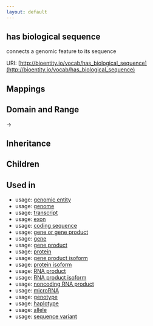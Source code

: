 ```yaml
---
layout: default
---
```


## has biological sequence


connects a genomic feature to its sequence

URI: [http://bioentity.io/vocab/has_biological_sequence](http://bioentity.io/vocab/has_biological_sequence)
## Mappings


## Domain and Range

 -> 

## Inheritance


## Children


## Used in

 *  usage: [genomic entity](GenomicEntity.html)
 *  usage: [genome](Genome.html)
 *  usage: [transcript](Transcript.html)
 *  usage: [exon](Exon.html)
 *  usage: [coding sequence](CodingSequence.html)
 *  usage: [gene or gene product](GeneOrGeneProduct.html)
 *  usage: [gene](Gene.html)
 *  usage: [gene product](GeneProduct.html)
 *  usage: [protein](Protein.html)
 *  usage: [gene product isoform](GeneProductIsoform.html)
 *  usage: [protein isoform](ProteinIsoform.html)
 *  usage: [RNA product](RnaProduct.html)
 *  usage: [RNA product isoform](RnaProductIsoform.html)
 *  usage: [noncoding RNA product](NoncodingRnaProduct.html)
 *  usage: [microRNA](Microrna.html)
 *  usage: [genotype](Genotype.html)
 *  usage: [haplotype](Haplotype.html)
 *  usage: [allele](Allele.html)
 *  usage: [sequence variant](SequenceVariant.html)
